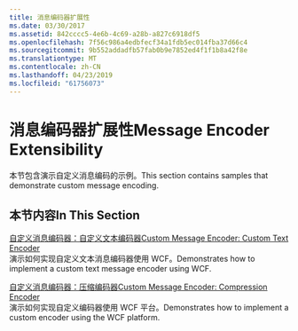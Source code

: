 ```yaml
---
title: 消息编码器扩展性
ms.date: 03/30/2017
ms.assetid: 842cccc5-4e6b-4c69-a28b-a827c6918df5
ms.openlocfilehash: 7f56c986a4edbfecf34a1fdb5ec014fba37d66c4
ms.sourcegitcommit: 9b552addadfb57fab0b9e7852ed4f1f1b8a42f8e
ms.translationtype: MT
ms.contentlocale: zh-CN
ms.lasthandoff: 04/23/2019
ms.locfileid: "61756073"
---
```

# <a name="message-encoder-extensibility"></a><span data-ttu-id="de264-102">消息编码器扩展性</span><span class="sxs-lookup"><span data-stu-id="de264-102">Message Encoder Extensibility</span></span>
<span data-ttu-id="de264-103">本节包含演示自定义消息编码的示例。</span><span class="sxs-lookup"><span data-stu-id="de264-103">This section contains samples that demonstrate custom message encoding.</span></span>  
  
## <a name="in-this-section"></a><span data-ttu-id="de264-104">本节内容</span><span class="sxs-lookup"><span data-stu-id="de264-104">In This Section</span></span>  
 [<span data-ttu-id="de264-105">自定义消息编码器：自定义文本编码器</span><span class="sxs-lookup"><span data-stu-id="de264-105">Custom Message Encoder: Custom Text Encoder</span></span>](../../../../docs/framework/wcf/samples/custom-message-encoder-custom-text-encoder.md)  
 <span data-ttu-id="de264-106">演示如何实现自定义文本消息编码器使用 WCF。</span><span class="sxs-lookup"><span data-stu-id="de264-106">Demonstrates how to implement a custom text message encoder using WCF.</span></span>  
  
 [<span data-ttu-id="de264-107">自定义消息编码器：压缩编码器</span><span class="sxs-lookup"><span data-stu-id="de264-107">Custom Message Encoder: Compression Encoder</span></span>](../../../../docs/framework/wcf/samples/custom-message-encoder-compression-encoder.md)  
 <span data-ttu-id="de264-108">演示如何实现自定义编码器使用 WCF 平台。</span><span class="sxs-lookup"><span data-stu-id="de264-108">Demonstrates how to implement a custom encoder using the WCF platform.</span></span>
